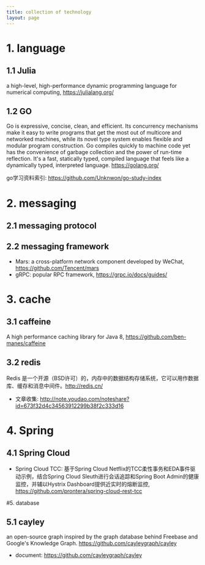 ```yaml
---
title: collection of technology
layout: page
---
```


# 1. language
## 1.1 Julia
a high-level, high-performance dynamic programming language for numerical computing, https://julialang.org/

## 1.2 GO
Go is expressive, concise, clean, and efficient. Its concurrency mechanisms make it easy to write programs that get the most out of multicore and networked machines, while its novel type system enables flexible and modular program construction. Go compiles quickly to machine code yet has the convenience of garbage collection and the power of run-time reflection. It's a fast, statically typed, compiled language that feels like a dynamically typed, interpreted language.
https://golang.org/

go学习资料索引: https://github.com/Unknwon/go-study-index

# 2. messaging
## 2.1 messaging protocol

## 2.2 messaging framework
- Mars: a cross-platform network component developed by WeChat, https://github.com/Tencent/mars
- gRPC: popular RPC framework, https://grpc.io/docs/guides/

# 3. cache
## 3.1 caffeine
A high performance caching library for Java 8, https://github.com/ben-manes/caffeine

## 3.2 redis
Redis 是一个开源（BSD许可）的，内存中的数据结构存储系统，它可以用作数据库、缓存和消息中间件。http://redis.cn/

- 文章收集: http://note.youdao.com/noteshare?id=673f32d4c34563912299b38f2c333d16

# 4. Spring

## 4.1 Spring Cloud
- Spring Cloud TCC: 基于Spring Cloud Netflix的TCC柔性事务和EDA事件驱动示例，结合Spring Cloud Sleuth进行会话追踪和Spring Boot Admin的健康监控，并辅以Hystrix Dashboard提供近实时的熔断监控, https://github.com/prontera/spring-cloud-rest-tcc


#5. database
## 5.1 cayley
an open-source graph inspired by the graph database behind Freebase and Google's Knowledge Graph.
https://github.com/cayleygraph/cayley

- document: https://github.com/cayleygraph/cayley